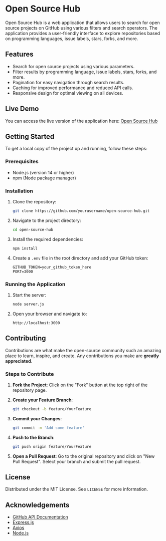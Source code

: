 # Open Source Hub

Open Source Hub is a web application that allows users to search for open source projects on GitHub using various filters and search operators. The application provides a user-friendly interface to explore repositories based on programming languages, issue labels, stars, forks, and more.

## Features

- Search for open source projects using various parameters.
- Filter results by programming language, issue labels, stars, forks, and more.
- Pagination for easy navigation through search results.
- Caching for improved performance and reduced API calls.
- Responsive design for optimal viewing on all devices.

## Live Demo

You can access the live version of the application here: [Open Source Hub](https://opensource-hub.netlify.app/)

## Getting Started

To get a local copy of the project up and running, follow these steps:

### Prerequisites

- Node.js (version 14 or higher)
- npm (Node package manager)

### Installation

1. Clone the repository:

   ```bash
   git clone https://github.com/yourusername/open-source-hub.git
   ```
2. Navigate to the project directory:

   ```bash
   cd open-source-hub
   ```
3. Install the required dependencies:

   ```bash
   npm install
   ```
4. Create a `.env` file in the root directory and add your GitHub token:

   ```plaintext
   GITHUB_TOKEN=your_github_token_here
   PORT=3000
   ```

### Running the Application

1. Start the server:

   ```bash
   node server.js
   ```
2. Open your browser and navigate to:

   ```
   http://localhost:3000
   ```

## Contributing

Contributions are what make the open-source community such an amazing place to learn, inspire, and create. Any contributions you make are **greatly appreciated**.

### Steps to Contribute

1. **Fork the Project**: Click on the "Fork" button at the top right of the repository page.
2. **Create your Feature Branch**:

   ```bash
   git checkout -b feature/YourFeature
   ```
3. **Commit your Changes**:

   ```bash
   git commit -m 'Add some feature'
   ```
4. **Push to the Branch**:

   ```bash
   git push origin feature/YourFeature
   ```
5. **Open a Pull Request**: Go to the original repository and click on "New Pull Request". Select your branch and submit the pull request.

## License

Distributed under the MIT License. See `LICENSE` for more information.

## Acknowledgements

- [GitHub API Documentation](https://docs.github.com/en/rest)
- [Express.js](https://expressjs.com/)
- [Axios](https://axios-http.com/)
- [Node.js](https://nodejs.org/)
